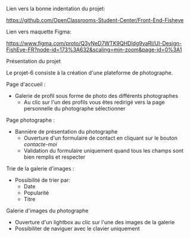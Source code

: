 
Lien vers la bonne indentation du projet:

https://github.com/OpenClassrooms-Student-Center/Front-End-Fisheye

Lien vers maquette Figma:

https://www.figma.com/proto/Q3yNeD7WTK9QHDldg9vaRl/UI-Design-FishEye-FR?node-id=173%3A632&scaling=min-zoom&page-id=0%3A1

Présentation du projet

Le projet-6 consiste à la création d'une plateforme de photographe.

Page d'accueil :
- Galerie de profil sous forme de photo des différents photographes
	- Au clic sur l'un des profils vous êtes redirigé vers la page personnelle du photographe sélectionner

Page photographe :
- Bannière de présentation du photographe
	- Ouverture d'un formulaire de contact en cliquant sur le bouton *contacte-moi*
	- Validation du formulaire uniquement quand tous les champs sont bien remplis et respecter

Trie de la galerie d'images :
- Possibilité de trier par:
	- Date
	- Popularité
	- Titre

Galerie d'images du photographe
- Ouverture d'un lightbox au clic sur l'une des images de la galerie
- Possibiliter de naviguer avec le clavier uniquement